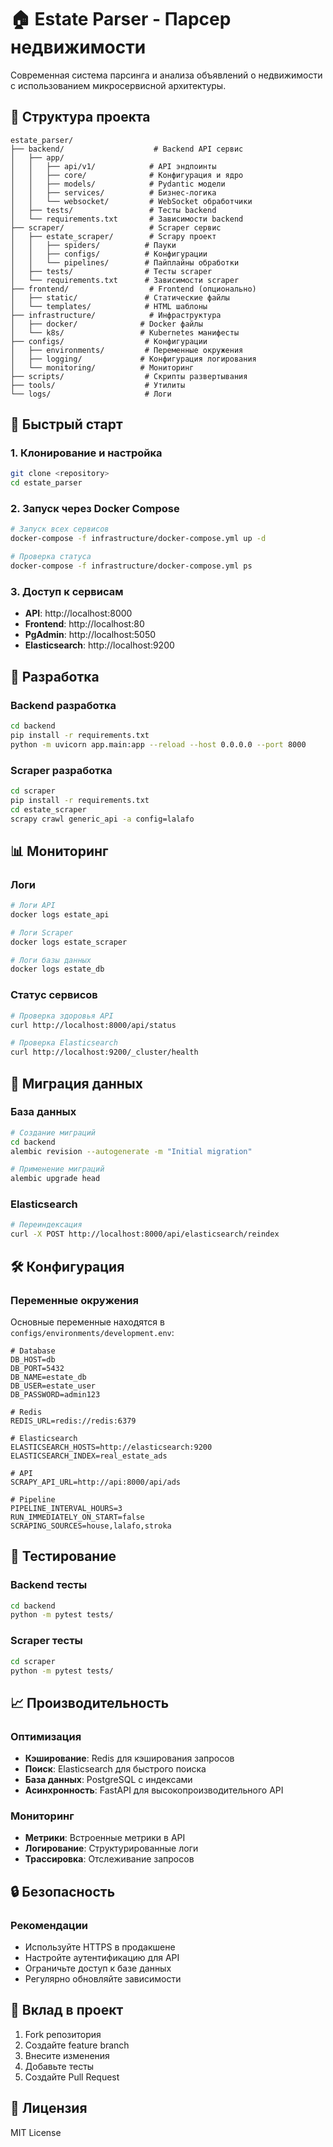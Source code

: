# 🏠 Estate Parser - Парсер недвижимости

Современная система парсинга и анализа объявлений о недвижимости с использованием микросервисной архитектуры.

## 📁 Структура проекта

```
estate_parser/
├── backend/                    # Backend API сервис
│   ├── app/
│   │   ├── api/v1/            # API эндпоинты
│   │   ├── core/              # Конфигурация и ядро
│   │   ├── models/            # Pydantic модели
│   │   ├── services/          # Бизнес-логика
│   │   └── websocket/         # WebSocket обработчики
│   ├── tests/                 # Тесты backend
│   └── requirements.txt       # Зависимости backend
├── scraper/                   # Scraper сервис
│   ├── estate_scraper/        # Scrapy проект
│   │   ├── spiders/          # Пауки
│   │   ├── configs/          # Конфигурации
│   │   └── pipelines/        # Пайплайны обработки
│   ├── tests/                # Тесты scraper
│   └── requirements.txt      # Зависимости scraper
├── frontend/                  # Frontend (опционально)
│   ├── static/               # Статические файлы
│   └── templates/            # HTML шаблоны
├── infrastructure/            # Инфраструктура
│   ├── docker/              # Docker файлы
│   └── k8s/                 # Kubernetes манифесты
├── configs/                  # Конфигурации
│   ├── environments/         # Переменные окружения
│   ├── logging/             # Конфигурация логирования
│   └── monitoring/          # Мониторинг
├── scripts/                  # Скрипты развертывания
├── tools/                    # Утилиты
└── logs/                     # Логи
```

## 🚀 Быстрый старт

### 1. Клонирование и настройка
```bash
git clone <repository>
cd estate_parser
```

### 2. Запуск через Docker Compose
```bash
# Запуск всех сервисов
docker-compose -f infrastructure/docker-compose.yml up -d

# Проверка статуса
docker-compose -f infrastructure/docker-compose.yml ps
```

### 3. Доступ к сервисам
- **API**: http://localhost:8000
- **Frontend**: http://localhost:80
- **PgAdmin**: http://localhost:5050
- **Elasticsearch**: http://localhost:9200

## 🔧 Разработка

### Backend разработка
```bash
cd backend
pip install -r requirements.txt
python -m uvicorn app.main:app --reload --host 0.0.0.0 --port 8000
```

### Scraper разработка
```bash
cd scraper
pip install -r requirements.txt
cd estate_scraper
scrapy crawl generic_api -a config=lalafo
```

## 📊 Мониторинг

### Логи
```bash
# Логи API
docker logs estate_api

# Логи Scraper
docker logs estate_scraper

# Логи базы данных
docker logs estate_db
```

### Статус сервисов
```bash
# Проверка здоровья API
curl http://localhost:8000/api/status

# Проверка Elasticsearch
curl http://localhost:9200/_cluster/health
```

## 🔄 Миграция данных

### База данных
```bash
# Создание миграций
cd backend
alembic revision --autogenerate -m "Initial migration"

# Применение миграций
alembic upgrade head
```

### Elasticsearch
```bash
# Переиндексация
curl -X POST http://localhost:8000/api/elasticsearch/reindex
```

## 🛠️ Конфигурация

### Переменные окружения
Основные переменные находятся в `configs/environments/development.env`:

```env
# Database
DB_HOST=db
DB_PORT=5432
DB_NAME=estate_db
DB_USER=estate_user
DB_PASSWORD=admin123

# Redis
REDIS_URL=redis://redis:6379

# Elasticsearch
ELASTICSEARCH_HOSTS=http://elasticsearch:9200
ELASTICSEARCH_INDEX=real_estate_ads

# API
SCRAPY_API_URL=http://api:8000/api/ads

# Pipeline
PIPELINE_INTERVAL_HOURS=3
RUN_IMMEDIATELY_ON_START=false
SCRAPING_SOURCES=house,lalafo,stroka
```

## 🧪 Тестирование

### Backend тесты
```bash
cd backend
python -m pytest tests/
```

### Scraper тесты
```bash
cd scraper
python -m pytest tests/
```

## 📈 Производительность

### Оптимизация
- **Кэширование**: Redis для кэширования запросов
- **Поиск**: Elasticsearch для быстрого поиска
- **База данных**: PostgreSQL с индексами
- **Асинхронность**: FastAPI для высокопроизводительного API

### Мониторинг
- **Метрики**: Встроенные метрики в API
- **Логирование**: Структурированные логи
- **Трассировка**: Отслеживание запросов

## 🔒 Безопасность

### Рекомендации
- Используйте HTTPS в продакшене
- Настройте аутентификацию для API
- Ограничьте доступ к базе данных
- Регулярно обновляйте зависимости

## 🤝 Вклад в проект

1. Fork репозитория
2. Создайте feature branch
3. Внесите изменения
4. Добавьте тесты
5. Создайте Pull Request

## 📄 Лицензия

MIT License

